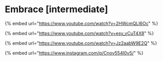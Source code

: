 # Embrace \[intermediate]

{% embed url="https://www.youtube.com/watch?v=2HWcmQLl6Oc" %}

{% embed url="https://www.youtube.com/watch?v=esy_vCuT4X8" %}

{% embed url="https://www.youtube.com/watch?v=Jz2aabW9E2Q" %}

{% embed url="https://www.instagram.com/p/Cnov554I0v5/" %}
